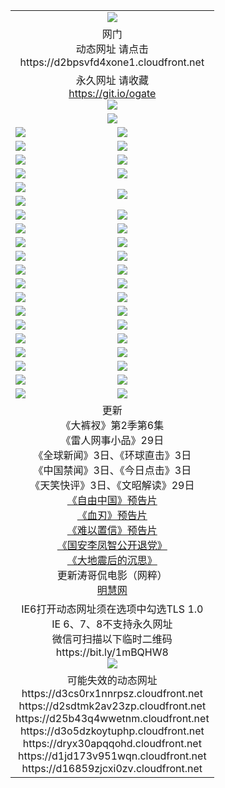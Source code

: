 ﻿<table>
  <tr></tr>
  <tr><td colspan=2 align=center><img src="https://cloud.githubusercontent.com/assets/11880933/13434984/f430fae2-e012-11e5-814f-c2df1e82b247.jpg" /></td></tr>
  <tr><td colspan=2 align=center>网门<br>动态网址 请点击
<br>https://d2bpsvfd4xone1.cloudfront.net
    </td>
  </tr>
  <tr>
    <td colspan=2 align=center>永久网址 请收藏<br/><a href="https://git.io/ogate" target="_blank">https://git.io/ogate</a><br/><a href="https://d2bpsvfd4xone1.cloudfront.net/Up/0WMGDL2.png" target="_blank"><img src="https://d2bpsvfd4xone1.cloudfront.net/Up/0WMGD2.png"/></a></td>
    <!--td align=center>临时网址 微信用<br/><a href="https://bit.ly/1mBQHW8" target="_blank">https://bit.ly/1mBQHW8</a><br/><a href="https://d2bpsvfd4xone1.cloudfront.net/Up/0WMGDL3.png" target="_blank"><img src="https://d2bpsvfd4xone1.cloudfront.net/Up/0WMGD3.png"/></a></td-->
  </tr>
  <tr>
    <td colspan=2 align=center><a href="https://d2bpsvfd4xone1.cloudfront.net/ogUP.aspx?name=0oGate.apk" target="_blank"><img src="https://d2bpsvfd4xone1.cloudfront.net/Up/0WMAZ.jpg" /></a></td>
  </tr>
  <tr>
    <td><a href="https://d2bpsvfd4xone1.cloudfront.net/ogNice.aspx" target="_blank"><img src="https://d2bpsvfd4xone1.cloudfront.net/Up/0WCYY.jpg" /></a></td>
    <td><a href="https://d2bpsvfd4xone1.cloudfront.net/onCO.aspx?ob=600%E4%BA%8B%E7%89%A9&op=%E5%A2%9E%E5%88%A0%E6%94%B9&args=WH1~%23%E7%B1%BB%E5%9E%8B6%E6%96%B0%E9%97%BB%7c%23%E7%B1%BB%E5%9E%8B6%E8%AF%84%E8%AE%BA&mode=" target="_blank"><img src="https://d2bpsvfd4xone1.cloudfront.net/Up/0WZTT.jpg" /></a></td> 
  </tr>
  <tr>
    <td><a href="https://d2bpsvfd4xone1.cloudfront.net/ogDY.aspx" target="_blank"><img src="https://d2bpsvfd4xone1.cloudfront.net/Up/0FK.jpg" /></a></td>
    <td><a href="https://d2bpsvfd4xone1.cloudfront.net/ogST.aspx" target="_blank"><img src="https://d2bpsvfd4xone1.cloudfront.net/Up/0ST.jpg" /></a></td> 
  </tr>
  <tr>
    <!--td rowspan=2><a href="https://d2bpsvfd4xone1.cloudfront.net/ogUP.aspx?name=WJ.mp4&count=T:1,480P:1" target="_blank"><img src="https://d2bpsvfd4xone1.cloudfront.net/Up/WJ.jpg" /></a></td-->
    <td><a href="https://d2bpsvfd4xone1.cloudfront.net/ogUP.aspx?name=11DKC.mp4&count=T:2,2:6,1:16" target="_blank"><img src="https://d2bpsvfd4xone1.cloudfront.net/Up/11DKC.jpg" /></a></td> 
    <td><div><a href="https://d2bpsvfd4xone1.cloudfront.net/ogUP.aspx?name=LRWS.mp4&count=7B:8,6B:44,5A:10,5B:35,4A:14,4B:19,3A:10,3B:26,2A:16,2B:21,1A:23,1B:29&current=7B:8" target="_blank"><img src="https://d2bpsvfd4xone1.cloudfront.net/Up/LRWS.jpg" /></a></td>
   </tr>
  <tr>
    <td><a href="https://d2bpsvfd4xone1.cloudfront.net/ogUP.aspx?name=LRSH.mp4&count=W:13,2:10" target="_blank"><img src="https://d2bpsvfd4xone1.cloudfront.net/Up/LRSH.jpg" /></a></td>
    <td><a href="https://d2bpsvfd4xone1.cloudfront.net/ogUP.aspx?name=BYWXY.mp4" target="_blank"><img src="https://d2bpsvfd4xone1.cloudfront.net/Up/BYWXY.jpg" /></a></td>
  </tr>
  <tr>
    <td><a href="https://d2bpsvfd4xone1.cloudfront.net/ogUP.aspx?name=JQR.mp4&count=2" target="_blank"><img src="https://d2bpsvfd4xone1.cloudfront.net/Up/JQR.jpg" /></a></td>   
    <td rowspan=2><a href="https://d2bpsvfd4xone1.cloudfront.net/ogUP.aspx?name=JP.mp4&count=9" target="_blank"><img src="https://d2bpsvfd4xone1.cloudfront.net/Up/JP.jpg" /></td>
  </tr>
  <tr>
    <td><a href="https://d2bpsvfd4xone1.cloudfront.net/ogUP.aspx?name=WH.mp4" target="_blank"><img src="https://d2bpsvfd4xone1.cloudfront.net/Up/WH.jpg" /></a></td>
  </tr>
  <tr>
    <td><a href="https://d2bpsvfd4xone1.cloudfront.net/ogUP.aspx?name=SSZJ.mp4&count=SP:6,480P:8" target="_blank"><img src="https://d2bpsvfd4xone1.cloudfront.net/Up/SSZJ.jpg" /></a></td>
    <td><a href="https://d2bpsvfd4xone1.cloudfront.net/ogUP.aspx?name=ZY.mp4&count=2015:16" target="_blank"><img src="https://d2bpsvfd4xone1.cloudfront.net/Up/ZY.jpg" /></a</td>
  </tr>
  <tr>
    <td><a href="https://d2bpsvfd4xone1.cloudfront.net/ogUP.aspx?name=XTFY.mp4&count=B:2,A:24" target="_blank"><img src="https://d2bpsvfd4xone1.cloudfront.net/Up/XTFY.jpg" /></a></td>
    <td><a href="https://d2bpsvfd4xone1.cloudfront.net/ogUP.aspx?name=1XQK.mp4&count=13" target="_blank"><img src="https://d2bpsvfd4xone1.cloudfront.net/Up/1XQK.jpg" /></a</td>
  </tr>
  <tr>
    <td><a href="https://d2bpsvfd4xone1.cloudfront.net/ogUP.aspx?name=1LYF.mp4&count=2" target="_blank"><img src="https://d2bpsvfd4xone1.cloudfront.net/Up/1LYF0.jpg" /></a></td>
    <td><a href="https://d2bpsvfd4xone1.cloudfront.net/ogUP.aspx?name=1ZGC.mp4&count=6" target="_blank"><img src="https://d2bpsvfd4xone1.cloudfront.net/Up/1ZGC0.jpg" /></a></td>
  </tr>
  <tr>
    <td><a href="https://d2bpsvfd4xone1.cloudfront.net/ogUP.aspx?name=1ZKM.mp4&count=3&current=3" target="_blank"><img src="https://d2bpsvfd4xone1.cloudfront.net/Up/1ZKM0.jpg" /></a></td>  
    <td><a href="https://d2bpsvfd4xone1.cloudfront.net/ogUP.aspx?name=1WWY.mp4&count=6&current=6" target="_blank"><img src="https://d2bpsvfd4xone1.cloudfront.net/Up/1WWY0.jpg" /></a></td>
  </tr>
  <tr>
    <td><a href="https://d2bpsvfd4xone1.cloudfront.net/ogUP.aspx?name=10JGY.mp4&count=3" target="_blank"><img src="https://d2bpsvfd4xone1.cloudfront.net/Up/10JGY0.jpg" /></a></td>
    <td><a href="https://d2bpsvfd4xone1.cloudfront.net/ogUP.aspx?name=10CYS.mp4&count=2" target="_blank"><img src="https://d2bpsvfd4xone1.cloudfront.net/Up/10CYS0.jpg" /></a></td>
  </tr>
  <tr>
    <td><a href="https://d2bpsvfd4xone1.cloudfront.net/ogUP.aspx?name=4SQQ.mp4&count=201603:3,201602:20,201601:21&current=201603:2" target="_blank"><img src="https://d2bpsvfd4xone1.cloudfront.net/Up/4SQQ0.jpg"/></a></td>
    <td><a href="https://d2bpsvfd4xone1.cloudfront.net/ogUP.aspx?name=4SHQ.mp4&count=201603:3,201602:27,201601:28&current=201603:3" target="_blank"><img src="https://d2bpsvfd4xone1.cloudfront.net/Up/4SHQ0.jpg"/></a></td>
  </tr>
  <tr>
    <td><a href="https://d2bpsvfd4xone1.cloudfront.net/ogUP.aspx?name=4SZG.mp4&count=201603:3,201602:21,201601:23&current=201603:2" target="_blank"><img src="https://d2bpsvfd4xone1.cloudfront.net/Up/4SZG0.jpg"/></a></td>
    <td><a href="https://d2bpsvfd4xone1.cloudfront.net/ogUP.aspx?name=4SDJ.mp4&count=201603A:3,201603B:3,201602A:24,201602B:7,201601A:48,201601B:6&current=201603A:2" target="_blank"><img src="https://d2bpsvfd4xone1.cloudfront.net/Up/4SDJ0.jpg"/></a></td>
  </tr>
  <tr>
    <td><a href="https://d2bpsvfd4xone1.cloudfront.net/ogUP.aspx?name=4CTX.mp4&count=201602:4,201601:4&current=201602:4" target="_blank"><img src="https://d2bpsvfd4xone1.cloudfront.net/Up/4CTX0.jpg"/></a></td>
    <td><a href="https://d2bpsvfd4xone1.cloudfront.net/ogUP.aspx?name=4CWZ.mp4&count=201602:4,201601:4&current=201602:4" target="_blank"><img src="https://d2bpsvfd4xone1.cloudfront.net/Up/4CWZ0.jpg"/></a></td>
  </tr>
  <tr>
    <td><a href="https://d2bpsvfd4xone1.cloudfront.net/onUP.aspx?name=https://dwsfx5awq5vcc.cloudfront.net/" target="_blank"><img src="https://d2bpsvfd4xone1.cloudfront.net/Up/0DTW.jpg"/></a></td>
    <td><a href="https://d2bpsvfd4xone1.cloudfront.net/onUP.aspx?name=https://d240ns8up8earz.cloudfront.net/acenter/" target="_blank"><img src="https://d2bpsvfd4xone1.cloudfront.net/Up/0TDW.jpg" /></a></td>
  </tr>
  <tr>
    <td><a href="https://d2bpsvfd4xone1.cloudfront.net/onUP.aspx?name=https://d4508d6vomz2p.cloudfront.net/gb/nsc413.htm" target="_blank"><img src="https://d2bpsvfd4xone1.cloudfront.net/Up/0DJY.jpg" /></a></td>
    <td><a href="https://d2bpsvfd4xone1.cloudfront.net/onUP.aspx?name=https://d3bxwq7vzudb5l.cloudfront.net/xtr/gb/prog204.html" target="_blank"><img src="https://d2bpsvfd4xone1.cloudfront.net/Up/0XTR.jpg" /></a></td>
  </tr>
  <tr>
    <td><a href="https://d2bpsvfd4xone1.cloudfront.net/onUP.aspx?name=https://d3aj00iefsmfgc.cloudfront.net/" target="_blank"><img src="https://d2bpsvfd4xone1.cloudfront.net/Up/0MHW.jpg" /></a></td>
    <td><a href="https://d2bpsvfd4xone1.cloudfront.net/onUP.aspx?name=https://d1lcj91uv80klr.cloudfront.net/" target="_blank"><img src="https://d2bpsvfd4xone1.cloudfront.net/Up/0ZJW.jpg" /></a></td>
  </tr>
  <tr>
    <td><a href="https://d2bpsvfd4xone1.cloudfront.net/ogUP.aspx?name=0FG.zip" target="_blank"><img src="https://d2bpsvfd4xone1.cloudfront.net/Up/0FG.jpg" /></a></td>
    <td><a href="https://d2bpsvfd4xone1.cloudfront.net/ogUP.aspx?name=0FGA.apk" target="_blank"><img src="https://d2bpsvfd4xone1.cloudfront.net/Up/0FGA.jpg" /></a></td>
  </tr>
  <tr>
    <td><a href="https://d2bpsvfd4xone1.cloudfront.net/ogUP.aspx?name=0U.zip" target="_blank"><img src="https://d2bpsvfd4xone1.cloudfront.net/Up/0U.jpg" /></a></td>
    <td><a href="https://d2bpsvfd4xone1.cloudfront.net/ogUP.aspx?name=0UA.apk" target="_blank"><img src="https://d2bpsvfd4xone1.cloudfront.net/Up/0UA.jpg" /></a></td>
  </tr>
  <tr>
    <td><a href="https://d2bpsvfd4xone1.cloudfront.net/ogUP.aspx?name=0iPPOTV.zip" target="_blank"><img src="https://d2bpsvfd4xone1.cloudfront.net/Up/0iPPOTV.jpg" /></a></td>
    <td><a href="https://d2bpsvfd4xone1.cloudfront.net/ogUP.aspx?name=0iNTD.apk" target="_blank"><img src="https://d2bpsvfd4xone1.cloudfront.net/Up/0iNTD.jpg" /></a></td>
  </tr>
  <tr>
    <td colspan=2 align=center>更新<br>
      《大裤衩》第2季第6集<br>
      《雷人网事小品》29日<br>
      《全球新闻》3日、《环球直击》3日<br>
      《中国禁闻》3日、《今日点击》3日<br>
      《天笑快评》3日、《文昭解读》29日<br>
      <a href="https://d2bpsvfd4xone1.cloudfront.net/ogUP.aspx?name=11ZYZG0.mp4" target="_blank">《自由中国》预告片</a><br>
      <a href="https://d2bpsvfd4xone1.cloudfront.net/ogUP.aspx?name=11XR.mp4" target="_blank">《血刃》预告片</a><br>
      <a href="https://d2bpsvfd4xone1.cloudfront.net/ogUP.aspx?name=11NYZX.mp4&count=2" target="_blank">《难以置信》预告片</a><br>
      <a href="https://d2bpsvfd4xone1.cloudfront.net/ogUP.aspx?name=4LFZ.mp4" target="_blank">《国安李凤智公开退党》</a><br>
      <a href="https://d2bpsvfd4xone1.cloudfront.net/ogUP.aspx?name=4DDZHDCS.mp4" target="_blank">《大地震后的沉思》</a><br>
      更新涛哥侃电影（网粹）<br>
      <a href="https://d2bpsvfd4xone1.cloudfront.net/onUP.aspx?name=https://www.minghui.org/" target="_blank">明慧网</a></td>
    </td>
  </tr>
  <tr>
    <td colspan=2 align=center>IE6打开动态网址须在选项中勾选TLS 1.0<br/>IE 6、7、8不支持永久网址<br/>
      微信可扫描以下临时二维码<br/>https://bit.ly/1mBQHW8<br/><a href="https://d2bpsvfd4xone1.cloudfront.net/Up/0WMGDL3.png" target="_blank"><img src="https://d2bpsvfd4xone1.cloudfront.net/Up/0WMGD3.png"/></a><br>
  </tr>
  <tr>
    <td colspan=2 align=center>可能失效的动态网址
<br>https://d3cs0rx1nnrpsz.cloudfront.net
<br>https://d2sdtmk2av23zp.cloudfront.net
<br>https://d25b43q4wwetnm.cloudfront.net
<br>https://d3o5dzkoytuphp.cloudfront.net
<br>https://dryx30apqqohd.cloudfront.net
<br>https://d1jd173v951wqn.cloudfront.net
<br>https://d16859zjcxi0zv.cloudfront.net
    </td>
  </tr>
</table>
